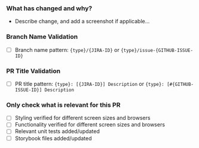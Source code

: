 ### What has changed and why?

- Describe change, and add a screenshot if applicable...

### Branch Name Validation

- [ ] Branch name pattern: `{type}/{JIRA-ID}` or `{type}/issue-{GITHUB-ISSUE-ID}`

### PR Title Validation

- [ ] PR title pattern: `{type}: [{JIRA-ID}] Description` or `{type}: [#{GITHUB-ISSUE-ID}] Description`

### Only check what is relevant for this PR

- [ ] Styling verified for different screen sizes and browsers
- [ ] Functionality verified for different screen sizes and browsers
- [ ] Relevant unit tests added/updated
- [ ] Storybook files added/updated
